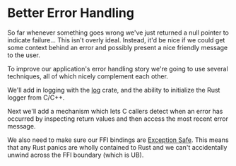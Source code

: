 # Better Error Handling

So far whenever something goes wrong we've just returned a null pointer to 
indicate failure... This isn't overly ideal. Instead, it'd be nice if we could
get some context behind an error and possibly present a nice friendly message 
to the user.

To improve our application's error handling story we're going to use several 
techniques, all of which nicely complement each other. 

We'll add in logging with the [log] crate, and the ability to initialize the
Rust logger from C/C++.

Next we'll add a mechanism which lets C callers detect when an error has
occurred by inspecting return values and then access the most recent error 
message.

We also need to make sure our FFI bindings are [Exception Safe]. This means that
any Rust panics are wholly contained to Rust and we can't accidentally unwind 
across the FFI boundary (which is UB).


[log]:https://github.com/rust-lang-nursery/log 
[Exception Safe]: https://en.wikipedia.org/wiki/Exception_safety